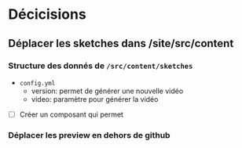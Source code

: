# Décicisions

## Déplacer les sketches dans /site/src/content

### Structure des donnés de `/src/content/sketches`

  - `config.yml`
    - version: permet de générer une nouvelle vidéo
    - video: paramètre pour générer la vidéo 


- [ ] Créer un composant qui permet

### Déplacer les preview en dehors de github